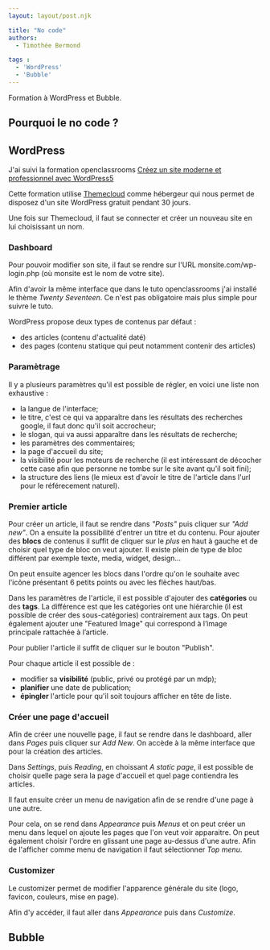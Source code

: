 ```yaml
---
layout: layout/post.njk

title: "No code"
authors:
  - Timothée Bermond

tags :
  - 'WordPress'
  - 'Bubble'
---
```


<!-- début résumé -->
Formation à WordPress et Bubble.
<!-- fin résumé -->

## Pourquoi le no code ?

## WordPress

J'ai suivi la formation openclassrooms [Créez un site moderne et professionnel avec WordPress5](https://openclassrooms.com/fr/courses/5489551-creez-un-site-moderne-et-professionnel-avec-wordpress-5)

Cette formation utilise [Themecloud](https://app.themecloud.io/) comme hébergeur qui nous permet de disposez d'un site WordPress gratuit pendant 30 jours. 

Une fois sur Themecloud, il faut se connecter et créer un nouveau site en lui choisissant un nom.

### Dashboard

Pour pouvoir modifier son site, il faut se rendre sur l'URL monsite.com/wp-login.php (où monsite est le nom de votre site).

Afin d'avoir la même interface que dans le tuto openclassrooms j'ai installé le thème *Twenty Seventeen*. Ce n'est pas obligatoire mais plus simple pour suivre le tuto.

WordPress propose deux types de contenus par défaut :
- des articles (contenu d'actualité daté)
- des pages (contenu statique qui peut notamment contenir des articles)

### Paramètrage

Il y a plusieurs paramètres qu'il est possible de régler, en voici une liste non exhaustive :
- la langue de l'interface;
- le titre, c'est ce qui va apparaître dans les résultats des recherches google, il faut donc qu'il soit accrocheur;
- le slogan, qui va aussi apparaître dans les résultats de recherche;
- les paramètres des commentaires;
- la page d'accueil du site;
- la visibilité pour les moteurs de recherche (il est intéressant de décocher cette case afin que personne ne tombe sur le site avant qu'il soit fini);
- la structure des liens (le mieux est d'avoir le titre de l'article dans l'url pour le référecement naturel).

### Premier article

Pour créer un article, il faut se rendre dans *"Posts"* puis cliquer sur *"Add new"*. On a ensuite la possibilité d'entrer un titre et du contenu. Pour ajouter des **blocs** de contenus il suffit de cliquer sur le *plus* en haut à gauche et de choisir quel type de bloc on veut ajouter. Il existe plein de type de bloc différent par exemple texte, media, widget, design... 

On peut ensuite agencer les blocs dans l'ordre qu'on le souhaite avec l'icône présentant 6 petits points ou avec les flèches haut/bas.

Dans les paramètres de l'article, il est possible d'ajouter des **catégories** ou des **tags**. La différence est que les catégories ont une hiérarchie (il est possible de créer des sous-catégories) contrairement aux tags. On peut également ajouter une "Featured Image" qui correspond à l’image principale rattachée à l’article.

Pour publier l'article il suffit de cliquer sur le bouton "Publish".

Pour chaque article il est possible de :
- modifier sa **visibilité** (public, privé ou protégé par un mdp);
- **planifier** une date de publication;
- **épingler** l'article pour qu'il soit toujours afficher en tête de liste.

### Créer une page d'accueil

Afin de créer une nouvelle page, il faut se rendre dans le dashboard, aller dans *Pages* puis cliquer sur *Add New*. On accède à la même interface que pour la création des articles. 

Dans *Settings*, puis *Reading*, en choissant *A static page*, il est possible de choisir quelle page sera la page d'accueil et quel page contiendra les articles.

Il faut ensuite créer un menu de navigation afin de se rendre d'une page à une autre.

Pour cela, on se rend dans *Appearance* puis *Menus* et on peut créer un menu dans lequel on ajoute les pages que l'on veut voir apparaitre. On peut également choisir l'ordre en glissant une page au-dessus d'une autre. Afin de l'afficher comme menu de navigation il faut sélectionner *Top menu*.

### Customizer

Le customizer permet de modifier l'apparence générale du site (logo, favicon, couleurs, mise en page).

Afin d'y accéder, il faut aller dans *Appearance* puis dans *Customize*.

## Bubble